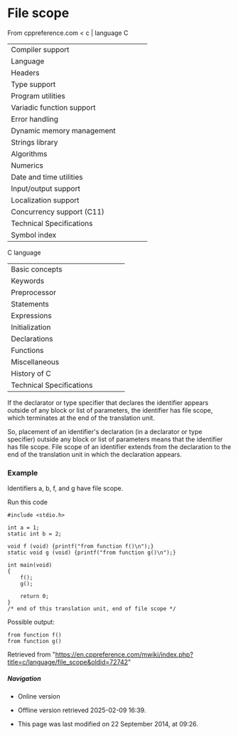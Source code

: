 # File scope

From cppreference.com
< c‎ | language
 C

|  |  |  |  |  |
| --- | --- | --- | --- | --- |
| Compiler support | | | | |
| Language | | | | |
| Headers | | | | |
| Type support | | | | |
| Program utilities | | | | |
| Variadic function support | | | | |
| Error handling | | | | |
| Dynamic memory management | | | | |
| Strings library | | | | |
| Algorithms | | | | |
| Numerics | | | | |
| Date and time utilities | | | | |
| Input/output support | | | | |
| Localization support | | | | |
| Concurrency support (C11) | | | | |
| Technical Specifications | | | | |
| Symbol index | | | | |

 C language

|  |  |  |  |  |
| --- | --- | --- | --- | --- |
| Basic concepts | | | | |
| Keywords | | | | |
| Preprocessor | | | | |
| Statements | | | | |
| Expressions | | | | |
| Initialization | | | | |
| Declarations | | | | |
| Functions | | | | |
| Miscellaneous | | | | |
| History of C | | | | |
| Technical Specifications | | | | |

If the declarator or type specifier that declares the identifier appears outside of any block or list of parameters, the identifier has file scope, which terminates at the end of the translation unit.

So, placement of an identifier's declaration (in a declarator or type specifier) outside any block or list of parameters means that the identifier has file scope. File scope of an identifier extends from the declaration to the end of the translation unit in which the declaration appears.

### Example

Identifiers a, b, f, and g have file scope.

Run this code

```
#include <stdio.h>
 
int a = 1;
static int b = 2;
 
void f (void) {printf("from function f()\n");}
static void g (void) {printf("from function g()\n");}
 
int main(void)
{
    f();
    g();
 
    return 0;
}
/* end of this translation unit, end of file scope */

```

Possible output:

```
from function f()
from function g()

```

Retrieved from "<https://en.cppreference.com/mwiki/index.php?title=c/language/file_scope&oldid=72742>"

##### Navigation

- Online version
- Offline version retrieved 2025-02-09 16:39.

- This page was last modified on 22 September 2014, at 09:26.